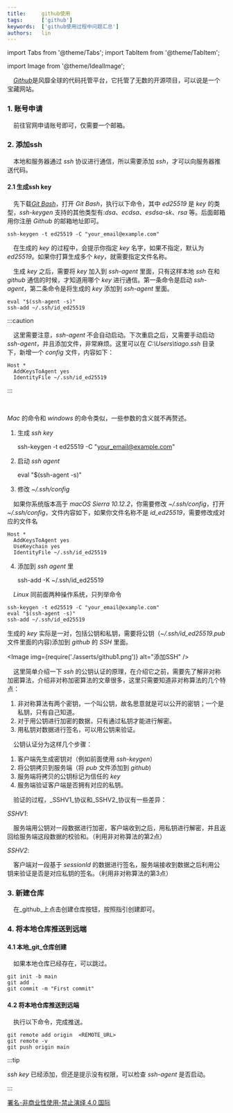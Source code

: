 ```yaml
---
title:     github使用
tags:      ['github']
keywords:  ['github使用过程中问题汇总']
authors:   lin
---
```


import Tabs from '@theme/Tabs';
import TabItem from '@theme/TabItem';

import Image from '@theme/IdealImage';

 [_Github_](https://github.com/)是风靡全球的代码托管平台，它托管了无数的开源项目，可以说是一个宝藏网站。

### 1. 账号申请

 前往官网申请账号即可，仅需要一个邮箱。

### 2. 添加ssh

 本地和服务器通过 _ssh_ 协议进行通信，所以需要添加 _ssh_，才可以向服务器推送代码。

#### 2.1 生成ssh key

<Tabs groupId="operating-systems">
  <TabItem value="windows" label="windows">

   先下载[_Git Bash_](https://git-scm.com/downloads)，打开 _Git Bash_，执行以下命令，其中 _ed25519_ 是 _key_ 的类型，_ssh-keygen_ 支持的其他类型有:_dsa_、_ecdsa_、_esdsa-sk_、_rsa_ 等。后面邮箱用你注册 _Github_ 的邮箱地址即可。

    ssh-keygen -t ed25519 -C "your_email@example.com"

 在生成的 _key_ 的过程中，会提示你指定 _key_ 名字，如果不指定，默认为 _ed25519_。如果你打算生成多个 _key_，就需要指定文件名称。  

 生成 _key_ 之后，需要将 _key_ 加入到 _ssh-agent_ 里面，只有这样本地 _ssh_ 在和 _github_ 通信的时候，才知道用哪个 _key_ 进行通信。第一条命令是启动 _ssh-agent_，第二条命令是将生成的 _key_ 添加到 _ssh-agent_ 里面。

    eval "$(ssh-agent -s)"
    ssh-add ~/.ssh/id_ed25519

:::caution

 这里需要注意，_ssh-agent_ 不会自动启动。下次重启之后，又需要手动启动 _ssh-agent_，并且添加文件，非常麻烦。这里可以在 _C:\\Users\\tiago.ssh_ 目录下，新增一个 _config_ 文件，内容如下：

    Host *
      AddKeysToAgent yes
      IdentityFile ~/.ssh/id_ed25519

:::

 
  </TabItem>
  <TabItem value="mac" label="mac">

_Mac_ 的命令和 _windows_ 的命令类似，一些参数的含义就不再赘述。

1.  生成 _ssh key_


    ssh-keygen -t ed25519 -C "your_email@example.com"

2.  启动 _ssh agent_


    eval "$(ssh-agent -s)"

3.  修改 _~/.ssh/config_

 如果你系统版本高于 _macOS Sierra 10.12.2_，你需要修改 _~/.ssh/config_，打开 _~/.ssh/config_，文件内容如下，如果你文件名称不是 _id_ed25519_，需要修改成对应的文件名

    Host *
      AddKeysToAgent yes
      UseKeychain yes
      IdentityFile ~/.ssh/id_ed25519

4.  添加到 _ssh agent_ 里


    ssh-add -K ~/.ssh/id_ed25519

  </TabItem>
  <TabItem value="linux" label="linux">

 _Linux_ 同前面两种操作系统，只列举命令

    ssh-keygen -t ed25519 -C "your_email@example.com"
    eval "$(ssh-agent -s)"
    ssh-add ~/.ssh/id_ed25519

  </TabItem>
</Tabs>

生成的 _key_ 实际是一对，包括公钥和私钥，需要将公钥（_~/.ssh/id_ed25519.pub_ 文件里面的内容)添加到 _github_ 的 _SSH_ 里面。

<Image img={require('./asserts/github1.png')} alt="添加SSH" />

 这里简单介绍一下 _ssh_ 的公钥认证的原理，在介绍它之前，需要先了解非对称加密算法，介绍非对称加密算法的文章很多，这里只需要知道非对称算法的几个特点：

1.  非对称算法有两个密钥，一个叫公钥，故名思意就是可以公开的密钥；一个是私钥，只有自己知道。
2.  对于用公钥进行加密的数据，只有通过私钥才能进行解密。
3.  用私钥对数据进行签名，可以用公钥来验证。

 公钥认证分为这样几个步骤：

1.  客户端先生成密钥对（例如前面使用 _ssh-keygen_）
2.  将公钥拷贝到服务端（将 _pub_ 文件添加到 _github_)
3.  服务端将拷贝的公钥标记为信任的 _key_
4.  服务端验证客户端是否拥有对应的私钥。

 验证的过程，_SSHV1_协议和_SSHV2_协议有一些差异：

_SSHV1_:

 服务端用公钥对一段数据进行加密，客户端收到之后，用私钥进行解密，并且返回给服务端这段数据的校验和。（利用非对称算法的第2点）

_SSHV2_:

 客户端对一段基于 _sessionId_ 的数据进行签名，服务端接收到数据之后利用公钥来验证是否是对应私钥的签名。（利用非对称算法的第3点）

### 3. 新建仓库

 在_github_上点击创建仓库按钮，按照指引创建即可。

### 4. 将本地仓库推送到远端

#### 4.1 本地_git_仓库创建

 如果本地仓库已经存在，可以跳过。

    git init -b main
    git add .
    git commit -m "First commit"

#### 4.2 将本地仓库推送到远端

 执行以下命令，完成推送。

    git remote add origin  <REMOTE_URL>
    git remote -v
    git push origin main

:::tip

_ssh key_ 已经添加，但还是提示没有权限，可以检查 _ssh-agent_ 是否启动。

:::

[署名-非商业性使用-禁止演绎 4.0 国际](https://creativecommons.org/licenses/by-nc-nd/4.0/deed.zh)
